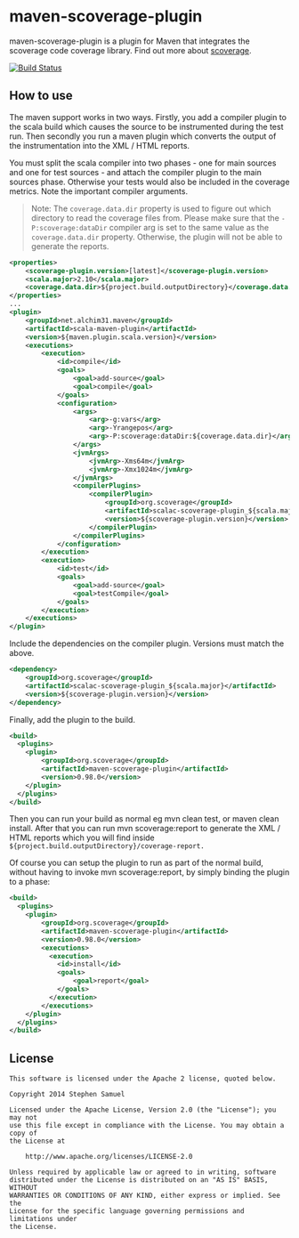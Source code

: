 maven-scoverage-plugin
===================

maven-scoverage-plugin is a plugin for Maven that integrates the scoverage code coverage library. Find out more about [scoverage](https://github.com/scoverage/scalac-scoverage-plugin).

[![Build Status](https://travis-ci.org/scoverage/maven-scoverage-plugin.png)](https://travis-ci.org/scoverage/maven-scoverage-plugin)

## How to use

The maven support works in two ways. Firstly, you add a compiler plugin to the scala build which causes the source to be instrumented during the test run. Then secondly you run a maven plugin which converts the output of the instrumentation into the XML / HTML reports.

You must split the scala compiler into two phases - one for main sources and one for test sources - and attach the compiler plugin to the main sources phase. Otherwise your tests would also be included in the coverage metrics. Note the important compiler arguments.

> Note: The ``coverage.data.dir`` property is used to figure out which directory to read the coverage files from. Please make sure that the ``-P:scoverage:dataDir`` compiler arg is set to the same value as the ``coverage.data.dir`` property. Otherwise, the plugin will not be able to generate the reports.


```xml
<properties>
	<scoverage-plugin.version>[latest]</scoverage-plugin.version>
	<scala.major>2.10</scala.major>
	<coverage.data.dir>${project.build.outputDirectory}</coverage.data.dir>
</properties>
...
<plugin>
    <groupId>net.alchim31.maven</groupId>
    <artifactId>scala-maven-plugin</artifactId>
    <version>${maven.plugin.scala.version}</version>
    <executions>
        <execution>
            <id>compile</id>
            <goals>
                <goal>add-source</goal>
                <goal>compile</goal>
            </goals>
            <configuration>
		        <args>
            		<arg>-g:vars</arg>
            		<arg>-Yrangepos</arg>
            		<arg>-P:scoverage:dataDir:${coverage.data.dir}</arg>
        		</args>
        		<jvmArgs>
            		<jvmArg>-Xms64m</jvmArg>
            		<jvmArg>-Xmx1024m</jvmArg>
		        </jvmArgs>
                <compilerPlugins>
                    <compilerPlugin>
                        <groupId>org.scoverage</groupId>
                        <artifactId>scalac-scoverage-plugin_${scala.major}</artifactId>
                        <version>${scoverage-plugin.version}</version>
                    </compilerPlugin>
                </compilerPlugins>
            </configuration>
        </execution>
        <execution>
            <id>test</id>
            <goals>
                <goal>add-source</goal>
                <goal>testCompile</goal>
            </goals>
        </execution>
    </executions>
</plugin>       
```

Include the dependencies on the compiler plugin. Versions must match the above.

```xml
<dependency>
    <groupId>org.scoverage</groupId>
    <artifactId>scalac-scoverage-plugin_${scala.major}</artifactId>
    <version>${scoverage-plugin.version}</version>
</dependency>
```

Finally, add the plugin to the build.

```xml
<build>
  <plugins>
    <plugin>
        <groupId>org.scoverage</groupId>
        <artifactId>maven-scoverage-plugin</artifactId>
        <version>0.98.0</version>
    </plugin>
  </plugins>
</build>
```

Then you can run your build as normal eg mvn clean test, or maven clean install.
After that you can run mvn scoverage:report to generate the XML / HTML reports which you will find inside ``${project.build.outputDirectory}/coverage-report. ``

Of course you can setup the plugin to run as part of the normal build, without having to invoke mvn scoverage:report, by simply binding the plugin to a phase:


```xml
<build>
  <plugins>
    <plugin>
        <groupId>org.scoverage</groupId>
        <artifactId>maven-scoverage-plugin</artifactId>
        <version>0.98.0</version>
        <executions>
          <execution>
            <id>install</id>
            <goals>
                <goal>report</goal>
            </goals>
          </execution>
        </executions>
    </plugin>
  </plugins>
</build>
```


## License
```
This software is licensed under the Apache 2 license, quoted below.

Copyright 2014 Stephen Samuel

Licensed under the Apache License, Version 2.0 (the "License"); you may not
use this file except in compliance with the License. You may obtain a copy of
the License at

    http://www.apache.org/licenses/LICENSE-2.0

Unless required by applicable law or agreed to in writing, software
distributed under the License is distributed on an "AS IS" BASIS, WITHOUT
WARRANTIES OR CONDITIONS OF ANY KIND, either express or implied. See the
License for the specific language governing permissions and limitations under
the License.
```
